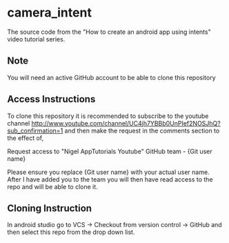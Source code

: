 # camera_intent
The source code from the "How to create an android app using intents" video tutorial series.

Note
----
You will need an active GitHub account to be able to clone this repository

Access Instructions
-------------------

To clone this repository it is recommended to subscribe to the youtube channel http://www.youtube.com/channel/UC4jh7YBBb0UnPIef2NOSJhQ?sub_confirmation=1
and then make the request in the comments section to the effect of,

Request access to "Nigel AppTutorials Youtube" GitHub team - {Git user name}

Please ensure you replace {Git user name} with your actual user name.
After I have added you to the team you will then have read access to the repo and will be able to clone it.

Cloning Instruction
-------------------
In android studio go to VCS -> Checkout from version control -> GitHub and then select this repo from the drop down list.


